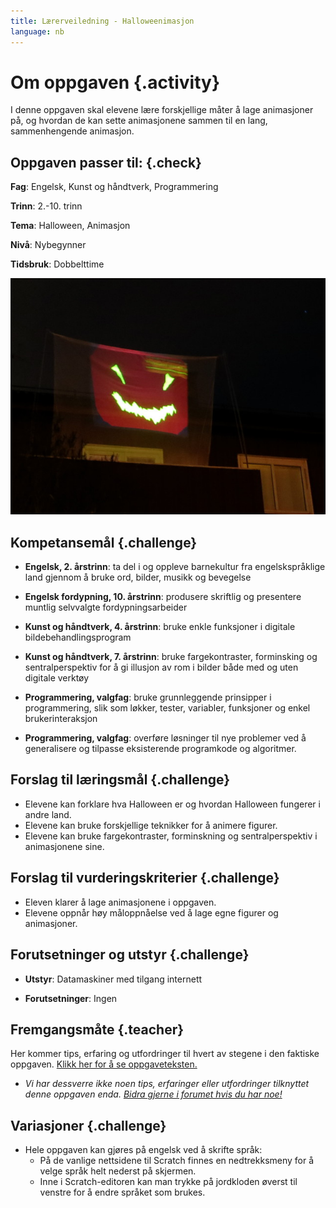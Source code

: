 ```yaml
---
title: Lærerveiledning - Halloweenimasjon
language: nb
---
```



# Om oppgaven {.activity}
I denne oppgaven skal elevene lære forskjellige måter å lage
animasjoner på, og hvordan de kan sette animasjonene sammen til en
lang, sammenhengende animasjon.

## Oppgaven passer til: {.check}
 __Fag__: Engelsk, Kunst og håndtverk, Programmering

__Trinn__: 2.-10. trinn

__Tema__: Halloween, Animasjon

__Nivå__: Nybegynner

__Tidsbruk__: Dobbelttime


![](halloweenimasjon.jpg)


## Kompetansemål {.challenge}
+ __Engelsk, 2. årstrinn__: ta del i og oppleve barnekultur fra engelskspråklige land gjennom å bruke ord, bilder, musikk og bevegelse

+ __Engelsk fordypning, 10. årstrinn__: produsere skriftlig og presentere muntlig selvvalgte fordypningsarbeider

+ __Kunst og håndtverk, 4. årstrinn__: bruke enkle funksjoner i digitale bildebehandlingsprogram

+ __Kunst og håndtverk, 7. årstrinn__: bruke fargekontraster, forminsking og sentralperspektiv for å gi illusjon av rom i bilder både med og uten digitale verktøy

+ __Programmering, valgfag__: bruke grunnleggende prinsipper i programmering, slik som løkker, tester, variabler, funksjoner og enkel brukerinteraksjon

+ __Programmering, valgfag__:  overføre løsninger til nye problemer ved å generalisere og tilpasse eksisterende programkode og algoritmer.


## Forslag til læringsmål {.challenge}

+ Elevene kan forklare hva Halloween er og hvordan Halloween fungerer i andre land.
+ Elevene kan bruke forskjellige teknikker for å animere figurer.
+ Elevene kan bruke fargekontraster, forminskning og sentralperspektiv i animasjonene sine.


## Forslag til vurderingskriterier {.challenge}

+ Eleven klarer å lage animasjonene i oppgaven.
+ Elevene oppnår høy måloppnåelse ved å lage egne figurer og animasjoner.


## Forutsetninger og utstyr {.challenge}

+ __Utstyr__: Datamaskiner med tilgang internett

+ __Forutsetninger__: Ingen

## Fremgangsmåte {.teacher}
Her kommer tips, erfaring og utfordringer til hvert av stegene i den faktiske oppgaven. <a href="http://oppgaver.kidsakoder.no/scratch/halloweenimasjon/halloweenimasjon.html" target="_blank_">Klikk her for å se oppgaveteksten.</a>

+ _Vi har dessverre ikke noen tips, erfaringer eller utfordringer tilknyttet denne oppgaven enda. [Bidra gjerne i forumet hvis du har noe!](https://forum.kidsakoder.no/c/oppgaver)_


## Variasjoner {.challenge}
+ Hele oppgaven kan gjøres på engelsk ved å skrifte språk:
  + På de vanlige nettsidene til Scratch finnes en nedtrekksmeny for
    å velge språk helt nederst på skjermen.
  + Inne i Scratch-editoren kan man trykke på jordkloden øverst til
    venstre for å endre språket som brukes.
